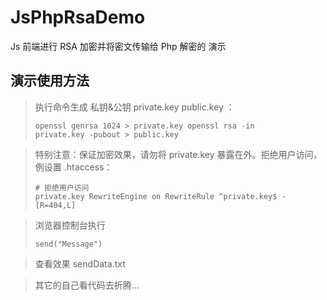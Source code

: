 # JsPhpRsaDemo

Js 前端进行 RSA 加密并将密文传输给 Php 解密的 演示

## 演示使用方法

>执行命令生成 私钥&公钥 private.key public.key ：<pre><code>openssl genrsa 1024 > private.key
openssl rsa -in private.key -pubout > public.key</code></pre>

>特别注意：保证加密效果，请勿将 private.key 暴露在外。拒绝用户访问，例设置 .htaccess：<pre><code># 拒绝用户访问 private.key
RewriteEngine on
RewriteRule ^private\.key$ - [R=404,L]</code></pre>

>浏览器控制台执行 <pre><code>send("Message")</code></pre>

> 查看效果 sendData.txt
 
> 其它的自己看代码去折腾...